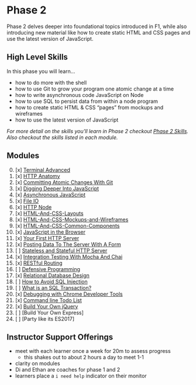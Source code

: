 # Phase 2

Phase 2 delves deeper into foundational topics introduced in F1, while also
introducing new material like how to create static HTML and CSS pages and use
the latest version of JavaScript.


## High Level Skills

In this phase you will learn…

- how to do more with the shell
- how to use Git to grow your program one atomic change at a time
- how to write asynchronous code JavaScript on Node
- how to use SQL to persist data from within a node program
- how to create static HTML & CSS “pages” from mockups and wireframes
- how to use the latest version of JavaScript

_For more detail on the skills you'll learn in Phase 2 checkout
[Phase 2 Skills](./skills.md). Also checkout the skills listed in each module._

## Modules

0. [x] [Terminal Advanced](../../modules/Terminal-Advanced)
0. [x] [HTTP Anatomy](../../modules/HTTP-Anatomy)
0. [x] [Committing Atomic Changes With Git](../../modules/Committing-Atomic-Changes-With-Git)
0. [x] [Digging Deeper Into JavaScript](../../modules/Digging-Deeper-Into-Javascript)
0. [x] [Asynchronous JavaScript](../../modules/Asynchronous-JavaScript)
0. [x] [File IO](../../modules/File-IO)
0. [x] [HTTP Node](../../modules/HTTP-Node)
0. [x] [HTML-And-CSS-Layouts](../../modules/HTML-And-CSS-Layouts)
0. [x] [HTML-And-CSS-Mockups-and-Wireframes](../../modules/HTML-And-CSS-Mockups-and-Wireframes)
0. [x] [HTML-And-CSS-Common-Components](../../modules/HTML-And-CSS-Common-Components)
0. [x] [JavaScript in the Browser](../../modules/JavaScript-in-the-Browser)
0. [x] [Your First HTTP Server](../../modules/Your-First-HTTP-Server)
0. [x] [Posting Data To The Server With A Form](../../modules/Posting-Data-To-The-Server-With-A-Form)
0. [ ] [Stateless and Stateful HTTP Server](../../modules/Stateless-and-Stateful-HTTP-Server)
0. [x] [Integration Testing With Mocha And Chai](../../modules/Integration-Testing-With-Mocha-And-Chai)
0. [x] [RESTful Routing](../../modules/RESTful-Routing)
0. [ ] [Defensive Programming](../../modules/Defensive-Programming)
0. [x] [Relational Database Design](../../modules/Relational-Database-Design)
0. [ ] [How to Avoid SQL Injection](../../modules/How-to-Avoid-SQL-Injection)
0. [ ] [What is an SQL Transaction?](../../modules/What-is-an-SQL-Transaction)
0. [x] [Debugging with Chrome Developer Tools](../../modules/Debugging-with-Chrome-Developer-Tools)
0. [x] [Command line Todo List](../../modules/Command-Line-Todo-List)
0. [x] [Build Your Own jQuery](../../modules/Build-Your-Own-Jquery)
0. [ ] [Build Your Own Express]
0. [ ] [Party like its ES2017]



## Instructor Support Offerings

- meet with each learner once a week for 20m to assess progress
  - this shakes out to about 2 hours a day to meet 1-1
- clarity on modules
- Di and Ethan are coaches for phase 1 and 2
- learners place a `i need help` indicator on their monitor
